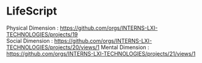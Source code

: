 # LifeScript
Physical Dimension : https://github.com/orgs/INTERNS-LXI-TECHNOLOGIES/projects/19  
Social Dimension : https://github.com/orgs/INTERNS-LXI-TECHNOLOGIES/projects/20/views/1
Mental Dimension  : https://github.com/orgs/INTERNS-LXI-TECHNOLOGIES/projects/21/views/1
